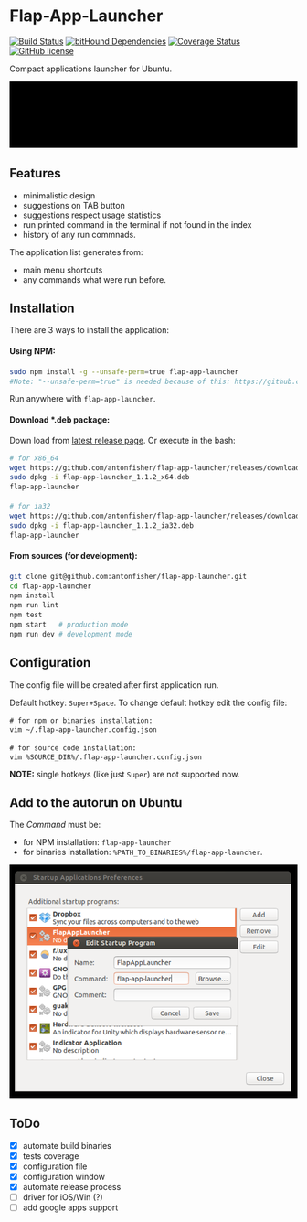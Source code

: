 # Flap-App-Launcher

[![Build Status](https://travis-ci.org/antonfisher/flap-app-launcher.svg?branch=master)](https://travis-ci.org/antonfisher/flap-app-launcher)
[![bitHound Dependencies](https://www.bithound.io/github/antonfisher/flap-app-launcher/badges/dependencies.svg)](https://www.bithound.io/github/antonfisher/flap-app-launcher/master/dependencies/npm)
[![Coverage Status](https://coveralls.io/repos/github/antonfisher/flap-app-launcher/badge.svg?branch=master)](https://coveralls.io/github/antonfisher/flap-app-launcher?branch=master)
[![GitHub license](https://img.shields.io/github/license/antonfisher/flap-app-launcher.svg)](https://github.com/antonfisher/flap-app-launcher/blob/master/LICENSE)

Compact applications launcher for Ubuntu.

![Main view](https://raw.githubusercontent.com/antonfisher/flap-app-launcher/docs/images/flap-app-launcher-demo-v1.gif)

## Features
- minimalistic design
- suggestions on TAB button
- suggestions respect usage statistics
- run printed command in the terminal if not found in the index
- history of any run commnads.

The application list generates from:
- main menu shortcuts
- any commands what were run before.

## Installation

There are 3 ways to install the application:

#### Using NPM:
```bash
sudo npm install -g --unsafe-perm=true flap-app-launcher
#Note: "--unsafe-perm=true" is needed because of this: https://github.com/npm/npm/issues/17268 
```
Run anywhere with `flap-app-launcher`.

#### Download *.deb package:
Down load from [latest release page](https://github.com/antonfisher/flap-app-launcher/releases/latest).
Or execute in the bash:
```bash
# for x86_64
wget https://github.com/antonfisher/flap-app-launcher/releases/download/v1.1.2/flap-app-launcher_1.1.2_x64.deb
sudo dpkg -i flap-app-launcher_1.1.2_x64.deb
flap-app-launcher

# for ia32
wget https://github.com/antonfisher/flap-app-launcher/releases/download/v1.1.2/flap-app-launcher_1.1.2_ai32.deb
sudo dpkg -i flap-app-launcher_1.1.2_ia32.deb
flap-app-launcher
```

#### From sources (for development):
```bash
git clone git@github.com:antonfisher/flap-app-launcher.git
cd flap-app-launcher
npm install
npm run lint
npm test
npm start   # production mode
npm run dev # development mode
```

## Configuration

The config file will be created after first application run.

Default hotkey: `Super+Space`.
To change default hotkey edit the config file:
```
# for npm or binaries installation:
vim ~/.flap-app-launcher.config.json

# for source code installation:
vim %SOURCE_DIR%/.flap-app-launcher.config.json
```
__NOTE:__ single hotkeys (like just `Super`) are not supported now.

## Add to the autorun on Ubuntu

The _Command_ must be:
- for NPM installation: `flap-app-launcher`
- for binaries installation: `%PATH_TO_BINARIES%/flap-app-launcher`.

![Main view](https://raw.githubusercontent.com/antonfisher/flap-app-launcher/docs/images/autorun-ubuntu-v2.png)

## ToDo
- [x] automate build binaries
- [x] tests coverage
- [x] configuration file
- [x] configuration window
- [x] automate release process
- [ ] driver for iOS/Win (?)
- [ ] add google apps support
